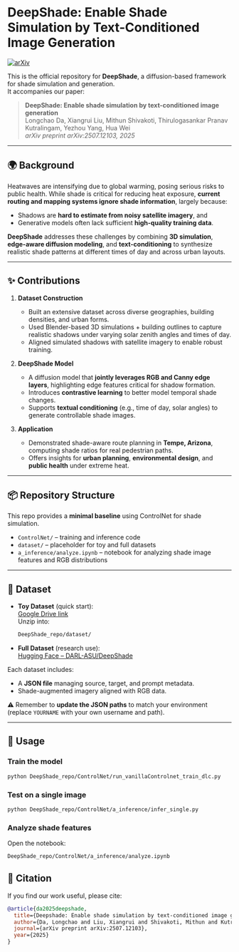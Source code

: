 # DeepShade: Enable Shade Simulation by Text-Conditioned Image Generation

[![arXiv](https://img.shields.io/badge/arXiv-2507.12103-b31b1b.svg)](https://arxiv.org/abs/2507.12103)

This is the official repository for **DeepShade**, a diffusion-based framework for shade simulation and generation.  
It accompanies our paper:

> **DeepShade: Enable shade simulation by text-conditioned image generation**  
> Longchao Da, Xiangrui Liu, Mithun Shivakoti, Thirulogasankar Pranav Kutralingam, Yezhou Yang, Hua Wei  
> *arXiv preprint arXiv:2507.12103, 2025*  

---

## 🌍 Background

Heatwaves are intensifying due to global warming, posing serious risks to public health. While shade is critical for reducing heat exposure, **current routing and mapping systems ignore shade information**, largely because:

- Shadows are **hard to estimate from noisy satellite imagery**, and  
- Generative models often lack sufficient **high-quality training data**.  

**DeepShade** addresses these challenges by combining **3D simulation**, **edge-aware diffusion modeling**, and **text-conditioning** to synthesize realistic shade patterns at different times of day and across urban layouts.

---

## ✨ Contributions

1. **Dataset Construction**  
   - Built an extensive dataset across diverse geographies, building densities, and urban forms.  
   - Used Blender-based 3D simulations + building outlines to capture realistic shadows under varying solar zenith angles and times of day.  
   - Aligned simulated shadows with satellite imagery to enable robust training.

2. **DeepShade Model**  
   - A diffusion model that **jointly leverages RGB and Canny edge layers**, highlighting edge features critical for shadow formation.  
   - Introduces **contrastive learning** to better model temporal shade changes.  
   - Supports **textual conditioning** (e.g., time of day, solar angles) to generate controllable shade images.

3. **Application**  
   - Demonstrated shade-aware route planning in **Tempe, Arizona**, computing shade ratios for real pedestrian paths.  
   - Offers insights for **urban planning**, **environmental design**, and **public health** under extreme heat.

---

## 📦 Repository Structure

This repo provides a **minimal baseline** using ControlNet for shade simulation.

- `ControlNet/` – training and inference code  
- `dataset/` – placeholder for toy and full datasets  
- `a_inference/analyze.ipynb` – notebook for analyzing shade image features and RGB distributions  

---

## 📂 Dataset

- **Toy Dataset** (quick start):  
  [Google Drive link](https://drive.google.com/file/d/1tkSzr3WZfflo4fQDpYdr4FXSiiEbi1Pg/view?usp=sharing)  
  Unzip into:
  ```bash
  DeepShade_repo/dataset/

- **Full Dataset** (research use):  
  [Hugging Face – DARL-ASU/DeepShade](https://huggingface.co/datasets/DARL-ASU/DeepShade)

Each dataset includes:
- A **JSON file** managing source, target, and prompt metadata.  
- Shade-augmented imagery aligned with RGB data.  

⚠️ Remember to **update the JSON paths** to match your environment (replace `YOURNAME` with your own username and path).

---

## 🚀 Usage

### Train the model
```bash
python DeepShade_repo/ControlNet/run_vanillaControlnet_train_dlc.py
```

### Test on a single image
```bash
python DeepShade_repo/ControlNet/a_inference/infer_single.py
```

### Analyze shade features
Open the notebook:
```bash
DeepShade_repo/ControlNet/a_inference/analyze.ipynb
```



## 📖 Citation

If you find our work useful, please cite:

```bibtex
@article{da2025deepshade,
  title={Deepshade: Enable shade simulation by text-conditioned image generation},
  author={Da, Longchao and Liu, Xiangrui and Shivakoti, Mithun and Kutralingam, Thirulogasankar Pranav and Yang, Yezhou and Wei, Hua},
  journal={arXiv preprint arXiv:2507.12103},
  year={2025}
}